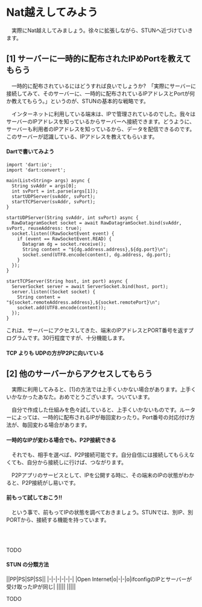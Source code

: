 # Nat越えしてみよう

　実際にNat越えしてみましょう。徐々に拡張しながら、STUNへ近づけていきます。
 
 
## [1] サーバーに一時的に配布されたIPめPortを教えてもらう

　一時的に配布されているにはどうすれば良いでしょうか?　「実際にサーバーに接続してみて、そのサーバーに、一時的に配布されているIPアドレスとPortが何か教えてもらう。」というのが、STUNの基本的な戦略です。

　インターネットに利用している端末は、IPで管理されているのでした。我々はサーバーのIPアドレスを知っているからサーバーへ接続できます。どうように、サーバーも利用者のIPアドレスを知っているから、データを配信できるのです。
 このサーバーが認識している、IPアドレスを教えてもらいます。

#### Dartで書いてみよう

```
import 'dart:io';
import 'dart:convert';

main(List<String> args) async {
  String svAddr = args[0];
  int svPort = int.parse(args[1]);
  startUDPServer(svAddr, svPort);
  startTCPServer(svAddr, svPort);
}

startUDPServer(String svAddr, int svPort) async {
  RawDatagramSocket socket = await RawDatagramSocket.bind(svAddr, svPort, reuseAddress: true);
  socket.listen((RawSocketEvent event) {
    if (event == RawSocketEvent.READ) {
      Datagram dg = socket.receive();
      String content = "${dg.address.address},${dg.port}\n";
      socket.send(UTF8.encode(content), dg.address, dg.port);
    }
  });
}

startTCPServer(String host, int port) async {
  ServerSocket server = await ServerSocket.bind(host, port);
  server.listen((Socket socket) {
    String content = "${socket.remoteAddress.address},${socket.remotePort}\n";
    socket.add(UTF8.encode(content));
  });
}
```

これは、サーバーにアクセスしてきた、端末のIPアドレスとPORT番号を返すプログラムです。30行程度ですが、十分機能します。




#### TCP よりも UDPの方がP2Pに向いている





## [2] 他のサーバーからアクセスしてもらう

　実際に利用してみると、[1]の方法では上手くいかない場合があります。上手くいかなかったあなた。おめでとうございます。ついています。

　自分で作成した仕組みを色々試していると、上手くいかないものです。ルーターによっては、一時的に配布されるIPが毎回変わったり。Port番号の対応付け方法が、毎回変わる場合があります。


#### 一時的なIPが変わる場合でも、P2P接続できる
　それでも、相手を選べば、P2P接続可能です。自分自信には接続してもらえなくても、自分から接続しに行けば、つながります。

　P2Pアプリのサービスとして、IPを公開する時に、その端末のIPの状態がわかると、P2P接続がし易いです。 

#### 前もって試しておこう!!

　という事で、前もってIPの状態を調べておきましょう。STUNでは、別IP、別PORTから、接続する機能を持っています。

　
```

```
TODO

#### STUN の分類方法

|\|PP|PS|SP|SS||
|-|-|-|-|-|-|
|Open Internet|o|-|-|o|ifconfigのIPとサーバーが受け取ったIPが同じ|
|||||
|||||

TODO








